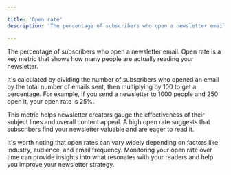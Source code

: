 ```yaml
---

title: 'Open rate'
description: 'The percentage of subscribers who open a newsletter email. Open rate is a key metric that shows how many people are actually..'

---
```


The percentage of subscribers who open a newsletter email. Open rate is a key metric that shows how many people are actually reading your newsletter. 

It's calculated by dividing the number of subscribers who opened an email by the total number of emails sent, then multiplying by 100 to get a percentage. For example, if you send a newsletter to 1000 people and 250 open it, your open rate is 25%.

This metric helps newsletter creators gauge the effectiveness of their subject lines and overall content appeal. A high open rate suggests that subscribers find your newsletter valuable and are eager to read it. 

It's worth noting that open rates can vary widely depending on factors like industry, audience, and email frequency. Monitoring your open rate over time can provide insights into what resonates with your readers and help you improve your newsletter strategy.